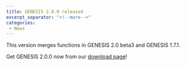 ```yaml
---
title: GENESIS 2.0.0 released
excerpt_separator: "<!--more-->"
categories:
 - News
---
```


This version merges functions in GENESIS 2.0 beta3 and GENESIS 1.7.1.

Get GENESIS 2.0.0 now from our [download
page](../../index.html@p=25514.html)!
<!--more-->
